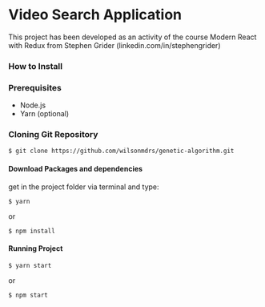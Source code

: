 # Video Search Application

This project has been developed as an activity of the course Modern React with Redux from Stephen Grider (linkedin.com/in/stephengrider)

### How to Install

### Prerequisites
* Node.js
* Yarn (optional)

### Cloning Git Repository
    $ git clone https://github.com/wilsonmdrs/genetic-algorithm.git

#### Download Packages and dependencies
get in the project folder via terminal and type:

    $ yarn
    
or 

    $ npm install
    
#### Running Project
    $ yarn start
or

    $ npm start
